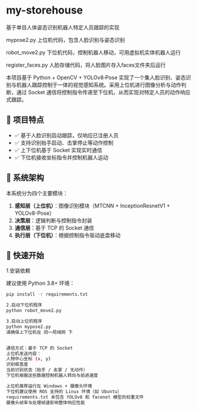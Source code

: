 # my-storehouse
基于单目人体姿态识别机器人特定人员跟踪的实现

mypose2.py         上位机代码，包含人脸识别与姿态识别

robot_move2.py  下位机代码，控制机器人移动，可用虚拟机实体机器人运行       

register_faces.py  人脸存储代码，将人脸图片存入faces文件夹后运行

本项目基于 Python + OpenCV + YOLOv8‑Pose 实现了一个集人脸识别、姿态识别与机器人跟踪控制于一体的视觉感知系统。采用上位机进行图像分析与动作判断，通过 Socket 通信将控制指令传递至下位机，从而实现对特定人员的动作响应式跟踪。

## 📌 项目特点

- ✅ 基于人脸识别启动跟踪，仅响应已注册人员
- ✅ 支持识别抬手启动、击掌停止等动作控制
- ✅ 上下位机基于 Socket 实现实时通信
- ✅ 下位机接收坐标指令并控制机器人运动

## 🧱 系统架构

本系统分为四个主要模块：

1. **感知层（上位机）**：图像识别模块（MTCNN + InceptionResnetV1 + YOLOv8-Pose）
2. **决策层**：逻辑判断与控制指令封装
3. **通信层**：基于 TCP 的 Socket 通信
4. **执行层（下位机）**：根据控制指令驱动底盘移动

## 🚀 快速开始

1.安装依赖

建议使用 Python 3.8+ 环境：

```bash
pip install -r requirements.txt

2.启动下位机程序 
python robot_move2.py

3.启动上位机程序
python mypose2.py
请确保上下位机在 同一局域网 下


通信方式：基于 TCP 的 Socket
上位机发送内容：
人物中心坐标 (x, y)
识别框宽度
当前识别状态（抬手 / 击掌 / 无动作）
下位机根据这些数据控制机器人转向与前进速度

上位机推荐运行在 Windows + 摄像头环境
下位机建议使用 ROS 支持的 Linux 环境（如 Ubuntu）
requirements.txt 未包含 YOLOv8 和 facenet 模型的权重文件
摄像头帧率与处理帧速影响整体响应性能

